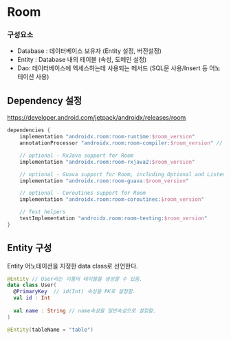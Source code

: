 # Room



### 구성요소

+ Database : 데이터베이스 보유자 (Entity 설정, 버전설정)
+ Entity : Database 내의 테이블 (속성, 도메인 설정)
+ Dao: 데이터베이스에 엑세스하는데 사용되는 메서드 (SQL문 사용/Insert 등 어노테이션 사용)



## Dependency 설정

https://developer.android.com/jetpack/androidx/releases/room

```gradle
dependencies {
    implementation "androidx.room:room-runtime:$room_version"
    annotationProcessor "androidx.room:room-compiler:$room_version" // use kapt for Kotlin

    // optional - RxJava support for Room
    implementation "androidx.room:room-rxjava2:$room_version"

    // optional - Guava support for Room, including Optional and ListenableFuture
    implementation "androidx.room:room-guava:$room_version"

    // optional - Coroutines support for Room
    implementation "androidx.room:room-coroutines:$room_version"

    // Test helpers
    testImplementation "androidx.room:room-testing:$room_version"
}
```



## Entity 구성

Entity 어노테이션을 지정한 data class로 선언한다.

```kotlin
@Entity // User라는 이름의 테이블을 생성할 수 있음.
data class User(
  @PrimaryKey  // id(Int) 속성을 PK로 설정함.
  val id : Int
  
  val name : String // name속성을 일반속성으로 설정함.
)
```



```kotlin
@Entity(tableName = "table")
```

